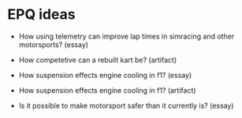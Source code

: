 # EPQ ideas

- How using telemetry can improve lap times in simracing and other motorsports? (essay)

- How competetive can a rebuilt kart be? (artifact) 

- How suspension effects engine cooling in f1? (essay)
  
- How suspension effects engine cooling in f1? (artifact)

- Is it possible to make motorsport safer than it currently is? (essay)

